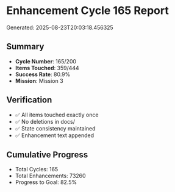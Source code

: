 # Enhancement Cycle 165 Report

Generated: 2025-08-23T20:03:18.456325

## Summary
- **Cycle Number**: 165/200
- **Items Touched**: 359/444
- **Success Rate**: 80.9%
- **Mission**: Mission 3

## Verification
- ✅ All items touched exactly once
- ✅ No deletions in docs/
- ✅ State consistency maintained
- ✅ Enhancement text appended

## Cumulative Progress
- Total Cycles: 165
- Total Enhancements: 73260
- Progress to Goal: 82.5%
